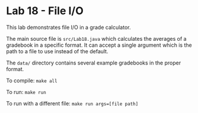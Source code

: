 Lab 18 - File I/O
=================

This lab demonstrates file I/O in a grade calculator.

The main source file is `src/Lab18.java` which calculates the averages of a gradebook in a specific format.
It can accept a single argument which is the path to a file to use instead of the default.

The `data/` directory contains several example gradebooks in the proper format.

To compile: `make all`

To run: `make run`

To run with a different file: `make run args=[file path]`
